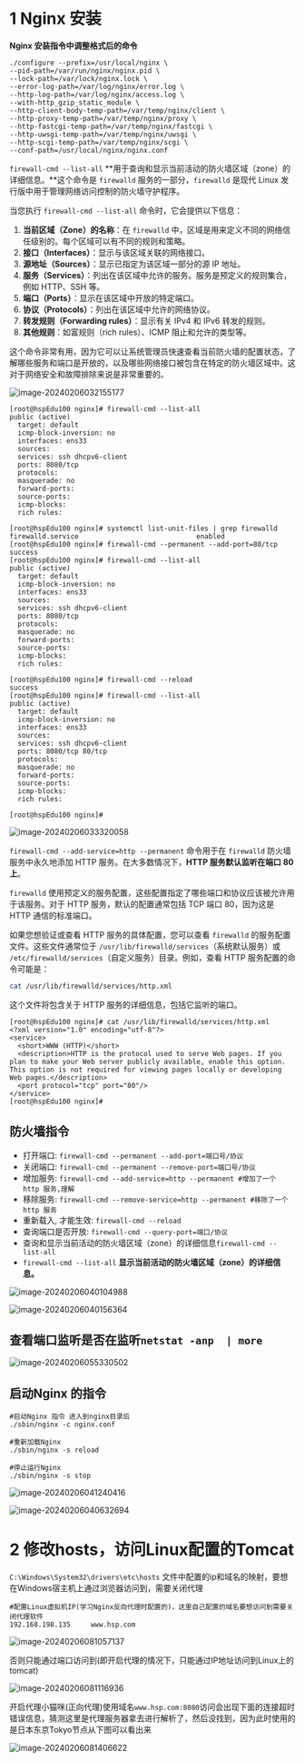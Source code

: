 # 1 Nginx 安装



**Nginx 安装指令中调整格式后的命令**

~~~
./configure --prefix=/usr/local/nginx \
--pid-path=/var/run/nginx/nginx.pid \
--lock-path=/var/lock/nginx.lock \
--error-log-path=/var/log/nginx/error.log \
--http-log-path=/var/log/nginx/access.log \
--with-http_gzip_static_module \
--http-client-body-temp-path=/var/temp/nginx/client \
--http-proxy-temp-path=/var/temp/nginx/proxy \
--http-fastcgi-temp-path=/var/temp/nginx/fastcgi \
--http-uwsgi-temp-path=/var/temp/nginx/uwsgi \
--http-scgi-temp-path=/var/temp/nginx/scgi \
--conf-path=/usr/local/nginx/nginx.conf

~~~





`firewall-cmd --list-all`  **用于查询和显示当前活动的防火墙区域（zone）的详细信息。**这个命令是 `firewalld` 服务的一部分，`firewalld` 是现代 Linux 发行版中用于管理网络访问控制的防火墙守护程序。

当您执行 `firewall-cmd --list-all` 命令时，它会提供以下信息：

1. **当前区域（Zone）的名称**：在 `firewalld` 中，区域是用来定义不同的网络信任级别的。每个区域可以有不同的规则和策略。
2. **接口（Interfaces）**：显示与该区域关联的网络接口。
3. **源地址（Sources）**：显示已指定为该区域一部分的源 IP 地址。
4. **服务（Services）**：列出在该区域中允许的服务。服务是预定义的规则集合，例如 HTTP、SSH 等。
5. **端口（Ports）**：显示在该区域中开放的特定端口。
6. **协议（Protocols）**：列出在该区域中允许的网络协议。
7. **转发规则（Forwarding rules）**：显示有关 IPv4 和 IPv6 转发的规则。
8. **其他规则**：如富规则（rich rules）、ICMP 阻止和允许的类型等。

这个命令非常有用，因为它可以让系统管理员快速查看当前防火墙的配置状态，了解哪些服务和端口是开放的，以及哪些网络接口被包含在特定的防火墙区域中。这对于网络安全和故障排除来说是非常重要的。

![image-20240206032155177](https://raw.githubusercontent.com/EXsYang/PicGo-images-hosting/main/images/image-20240206032155177.png)





~~~
[root@hspEdu100 nginx]# firewall-cmd --list-all
public (active)
  target: default
  icmp-block-inversion: no
  interfaces: ens33
  sources: 
  services: ssh dhcpv6-client
  ports: 8080/tcp
  protocols: 
  masquerade: no
  forward-ports: 
  source-ports: 
  icmp-blocks: 
  rich rules: 
	
[root@hspEdu100 nginx]# systemctl list-unit-files | grep firewalld
firewalld.service                             enabled 
[root@hspEdu100 nginx]# firewall-cmd --permanent --add-port=80/tcp
success
[root@hspEdu100 nginx]# firewall-cmd --list-all
public (active)
  target: default
  icmp-block-inversion: no
  interfaces: ens33
  sources: 
  services: ssh dhcpv6-client
  ports: 8080/tcp
  protocols: 
  masquerade: no
  forward-ports: 
  source-ports: 
  icmp-blocks: 
  rich rules: 
	
[root@hspEdu100 nginx]# firewall-cmd --reload
success
[root@hspEdu100 nginx]# firewall-cmd --list-all
public (active)
  target: default
  icmp-block-inversion: no
  interfaces: ens33
  sources: 
  services: ssh dhcpv6-client
  ports: 8080/tcp 80/tcp
  protocols: 
  masquerade: no
  forward-ports: 
  source-ports: 
  icmp-blocks: 
  rich rules: 
	
[root@hspEdu100 nginx]# 
~~~



![image-20240206033320058](https://raw.githubusercontent.com/EXsYang/PicGo-images-hosting/main/images/image-20240206033320058.png)





`firewall-cmd --add-service=http --permanent` 命令用于在 `firewalld` 防火墙服务中永久地添加 HTTP 服务。在大多数情况下，**HTTP 服务默认监听在端口 80 上**。

`firewalld` 使用预定义的服务配置，这些配置指定了哪些端口和协议应该被允许用于该服务。对于 HTTP 服务，默认的配置通常包括 TCP 端口 80，因为这是 HTTP 通信的标准端口。

如果您想验证或查看 HTTP 服务的具体配置，您可以查看 `firewalld` 的服务配置文件。这些文件通常位于 `/usr/lib/firewalld/services`（系统默认服务）或 `/etc/firewalld/services`（自定义服务）目录。例如，查看 HTTP 服务配置的命令可能是：

```bash
cat /usr/lib/firewalld/services/http.xml
```

这个文件将包含关于 HTTP 服务的详细信息，包括它监听的端口。



~~~
[root@hspEdu100 nginx]# cat /usr/lib/firewalld/services/http.xml
<?xml version="1.0" encoding="utf-8"?>
<service>
  <short>WWW (HTTP)</short>
  <description>HTTP is the protocol used to serve Web pages. If you plan to make your Web server publicly available, enable this option. This option is not required for viewing pages locally or developing Web pages.</description>
  <port protocol="tcp" port="80"/>
</service>
[root@hspEdu100 nginx]# 
~~~

## 防火墙指令

- 打开端口: `firewall-cmd --permanent --add-port=端口号/协议`
- 关闭端口: `firewall-cmd --permanent --remove-port=端口号/协议`
- 增加服务: `firewall-cmd --add-service=http --permanent #增加了一个 http 服务,理解`
- 移除服务: `firewall-cmd --remove-service=http --permanent #移除了一个 http 服务`
- 重新载入, 才能生效: `firewall-cmd --reload`
- 查询端口是否开放: `firewall-cmd --query-port=端口/协议`
- 查询和显示当前活动的防火墙区域（zone）的详细信息`firewall-cmd --list-all` 
- `firewall-cmd --list-all`  **显示当前活动的防火墙区域（zone）的详细信息。**



![image-20240206040104988](https://raw.githubusercontent.com/EXsYang/PicGo-images-hosting/main/images/image-20240206040104988.png)

![image-20240206040156364](https://raw.githubusercontent.com/EXsYang/PicGo-images-hosting/main/images/image-20240206040156364.png)



## 查看端口监听是否在监听`netstat -anp  | more`

![image-20240206055330502](https://raw.githubusercontent.com/EXsYang/PicGo-images-hosting/main/images/image-20240206055330502.png)



## 启动Nginx 的指令

~~~
#启动Nginx 指令 进入到nginx目录后
./sbin/nginx -c nginx.conf

#重新加载Nginx
./sbin/nginx -s reload

#停止运行Nginx
./sbin/nginx -s stop

~~~

![image-20240206041240416](https://raw.githubusercontent.com/EXsYang/PicGo-images-hosting/main/images/image-20240206041240416.png)



![image-20240206040632694](https://raw.githubusercontent.com/EXsYang/PicGo-images-hosting/main/images/image-20240206040632694.png)



# 2 修改hosts，访问Linux配置的Tomcat

`C:\Windows\System32\drivers\etc\hosts` 文件中配置的ip和域名的映射，要想在Windows宿主机上通过浏览器访问到，需要关闭代理



~~~
#配置Linux虚拟机IP(学习Nginx反向代理时配置的)，这里自己配置的域名要想访问到需要关闭代理软件
192.168.198.135		www.hsp.com
~~~





![image-20240206081057137](https://raw.githubusercontent.com/EXsYang/PicGo-images-hosting/main/images/image-20240206081057137.png)



否则只能通过端口访问到(即开启代理的情况下，只能通过IP地址访问到Linux上的tomcat)

![image-20240206081116936](https://raw.githubusercontent.com/EXsYang/PicGo-images-hosting/main/images/image-20240206081116936.png)



开启代理小猫咪(正向代理)使用域名`www.hsp.com:8080`访问会出现下面的连接超时错误信息，猜测这里是代理服务器拿去进行解析了，然后没找到，因为此时使用的是日本东京Tokyo节点从下图可以看出来

![image-20240206081406622](https://raw.githubusercontent.com/EXsYang/PicGo-images-hosting/main/images/image-20240206081406622.png)

































